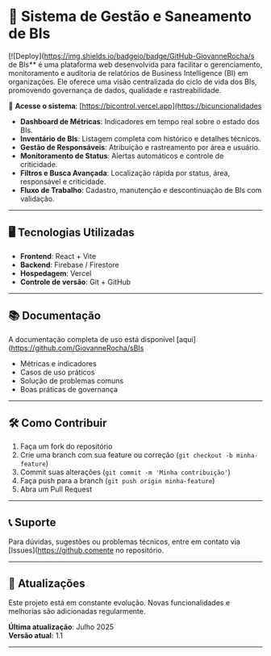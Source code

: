 # 🧠 Sistema de Gestão e Saneamento de BIs

[![Deploy](https://img.shields.io/badgeio/badge/GitHub-GiovanneRocha/s de BIs** é uma plataforma web desenvolvida para facilitar o gerenciamento, monitoramento e auditoria de relatórios de Business Intelligence (BI) em organizações. Ele oferece uma visão centralizada do ciclo de vida dos BIs, promovendo governança de dados, qualidade e rastreabilidade.

🔗 **Acesse o sistema**: [https://bicontrol.vercel.app](https://bicuncionalidades

- **Dashboard de Métricas**: Indicadores em tempo real sobre o estado dos BIs.
- **Inventário de BIs**: Listagem completa com histórico e detalhes técnicos.
- **Gestão de Responsáveis**: Atribuição e rastreamento por área e usuário.
- **Monitoramento de Status**: Alertas automáticos e controle de criticidade.
- **Filtros e Busca Avançada**: Localização rápida por status, área, responsável e criticidade.
- **Fluxo de Trabalho**: Cadastro, manutenção e descontinuação de BIs com validação.

---

## 🖥️ Tecnologias Utilizadas

- **Frontend**: React + Vite
- **Backend**: Firebase / Firestore
- **Hospedagem**: Vercel
- **Controle de versão**: Git + GitHub

---

## 📚 Documentação

A documentação completa de uso está disponível [aqui](https://github.com/GiovanneRocha/sBIs
- Métricas e indicadores
- Casos de uso práticos
- Solução de problemas comuns
- Boas práticas de governança

---

## 🛠️ Como Contribuir

1. Faça um fork do repositório
2. Crie uma branch com sua feature ou correção (`git checkout -b minha-feature`)
3. Commit suas alterações (`git commit -m 'Minha contribuição'`)
4. Faça push para a branch (`git push origin minha-feature`)
5. Abra um Pull Request

---

## 📞 Suporte

Para dúvidas, sugestões ou problemas técnicos, entre em contato via [Issues](https://github.comente no repositório.

---

## 📅 Atualizações

Este projeto está em constante evolução. Novas funcionalidades e melhorias são adicionadas regularmente.

**Última atualização**: Julho 2025  
**Versão atual**: 1.1

---

